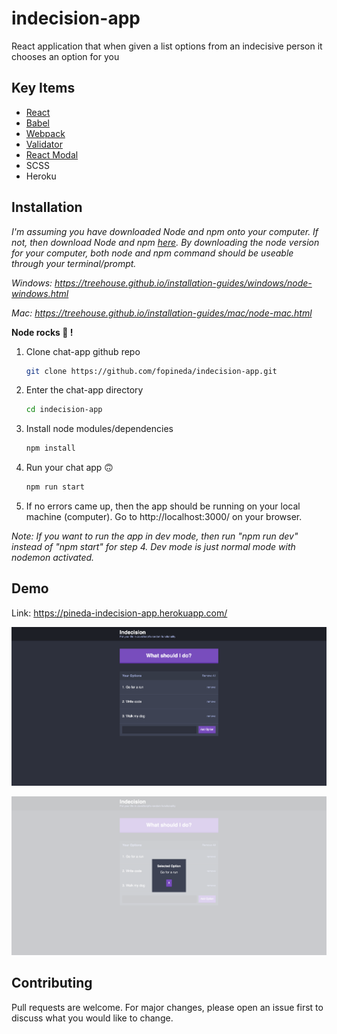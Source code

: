 # indecision-app
 React application that when given a list options from an indecisive person it chooses an option for you

  ## Key Items
  - [React](https://reactjs.org/docs/getting-started.html)
  - [Babel](https://babeljs.io/)
  - [Webpack](https://webpack.js.org/)
  - [Validator](https://www.npmjs.com/package/validator)
  - [React Modal](https://github.com/reactjs/react-modal)
  - SCSS
  - Heroku


## Installation
_I'm assuming you have downloaded Node and npm onto your computer. If not, then download Node and npm [here](https://nodejs.org/en/download/). By downloading the node version for your computer, both node and npm command should be useable through your terminal/prompt._

_Windows: https://treehouse.github.io/installation-guides/windows/node-windows.html_

_Mac: https://treehouse.github.io/installation-guides/mac/node-mac.html_

__Node rocks 💚 !__


1. Clone chat-app github repo
    ```bash
    git clone https://github.com/fopineda/indecision-app.git
    ```
2. Enter the chat-app directory
    ```bash
    cd indecision-app
    ```
3. Install node modules/dependencies
    ```bash
    npm install
    ```
4. Run your chat app 🙃
    ```bash
    npm run start
    ```
5. If no errors came up, then the app should be running on your local machine (computer). Go to http://localhost:3000/ on your browser.


_Note: If you want to run the app in dev mode, then run "npm run dev" instead of "npm start" for step 4. Dev mode is just normal mode with nodemon activated._


## Demo
Link: https://pineda-indecision-app.herokuapp.com/

![Home](https://github.com/fopineda/indecision-app/blob/master/readme-images/home.png?raw=true)

![selected-option](https://github.com/fopineda/indecision-app/blob/master/readme-images/selected-option.png?raw=true)

## Contributing
Pull requests are welcome. For major changes, please open an issue first to discuss what you would like to change.